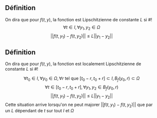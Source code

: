 ## Définition
On dira que pour $f(t, y)$, la fonction est Lipschitzienne de constante $L$ si #!
$$\forall t \in I, \forall y_1, y_2 \in \Omega$$ $$||f(t, y_1) - f(t, y_2)|| \leq L||y_1 -y_2||$$

## Définition
On dira que pour $f(t, y)$, la fonction est localement Lipschitzienne de constante $L$ si #!

$$\forall t_0 \in I, \forall y_0 \in \Omega, \forall r \text{ tel que } [t_0 -r, t_0+r] \subset I, B_f(y_0, r) \subset \Omega$$
$$\forall t \in [t_0-r, t_0+r], \forall y_1, y_2 \in B_f(y_0, r)$$$$||f(t, y_1) - f(t, y_2)|| \leq L||y_1 -y_2||$$Cette situation arrive lorsqu'on ne peut majorer $||f(t, y_1) - f(t, y_2)||$ que par un $L$ dépendant de $t$ sur tout $I$ et $\Omega$ 